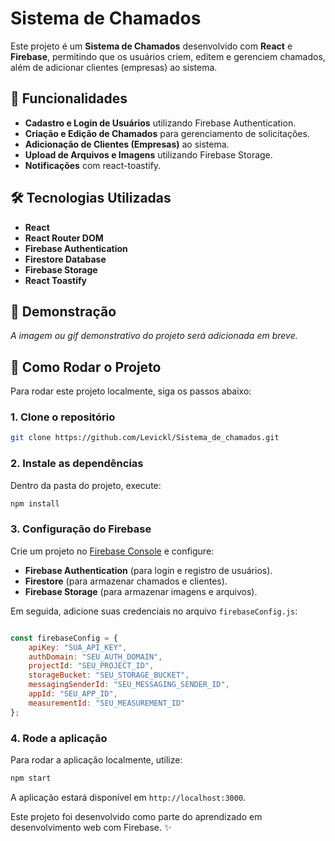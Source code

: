# Sistema de Chamados

Este projeto é um **Sistema de Chamados** desenvolvido com **React** e **Firebase**, permitindo que os usuários criem, editem e gerenciem chamados, além de adicionar clientes (empresas) ao sistema.

## 🚀 Funcionalidades

- **Cadastro e Login de Usuários** utilizando Firebase Authentication.
- **Criação e Edição de Chamados** para gerenciamento de solicitações.
- **Adicionação de Clientes (Empresas)** ao sistema.
- **Upload de Arquivos e Imagens** utilizando Firebase Storage.
- **Notificações** com react-toastify.

## 🛠️ Tecnologias Utilizadas

- **React**
- **React Router DOM**
- **Firebase Authentication**
- **Firestore Database**
- **Firebase Storage**
- **React Toastify**

## 📸 Demonstração

_A imagem ou gif demonstrativo do projeto será adicionada em breve._

## 📌 Como Rodar o Projeto

Para rodar este projeto localmente, siga os passos abaixo:

### 1. Clone o repositório

```bash
git clone https://github.com/Levickl/Sistema_de_chamados.git
```

### 2. Instale as dependências

Dentro da pasta do projeto, execute:

```bash
npm install
```

### 3. Configuração do Firebase

Crie um projeto no [Firebase Console](https://console.firebase.google.com/) e configure:

- **Firebase Authentication** (para login e registro de usuários).
- **Firestore** (para armazenar chamados e clientes).
- **Firebase Storage** (para armazenar imagens e arquivos).

Em seguida, adicione suas credenciais no arquivo `firebaseConfig.js`:

```js

const firebaseConfig = {
    apiKey: "SUA_API_KEY",
    authDomain: "SEU_AUTH_DOMAIN",
    projectId: "SEU_PROJECT_ID",
    storageBucket: "SEU_STORAGE_BUCKET",
    messagingSenderId: "SEU_MESSAGING_SENDER_ID",
    appId: "SEU_APP_ID",
    measurementId: "SEU_MEASUREMENT_ID"
};

```

### 4. Rode a aplicação

Para rodar a aplicação localmente, utilize:

```bash
npm start
```

A aplicação estará disponível em `http://localhost:3000`.

Este projeto foi desenvolvido como parte do aprendizado em desenvolvimento web com Firebase. ✨

